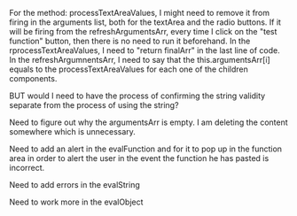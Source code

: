 For the method: processTextAreaValues, I might need to remove it from firing in the arguments list,
both for the textArea and the radio buttons. If it will be firing from the refreshArgumentsArr, every time
I click on the "test function" button, then there is no need to run it beforehand.
In the rprocessTextAreaValues, I need to "return finalArr" in the last line of code.
In the refreshArgumnentsArr, I need to say that the this.argumentsArr[i] equals to the processTextAreaValues for each one of the children components.

BUT would I need to have the process of confirming the string validity separate from the process of
using the string?


Need to figure out why the argumentsArr is empty. I am deleting the content somewhere which is unnecessary.

Need to add an alert in the evalFunction and for it to pop up in the function area in order
to alert the user in the event the function he has pasted is incorrect.  

Need to add errors in the evalString

Need to work more in the evalObject
